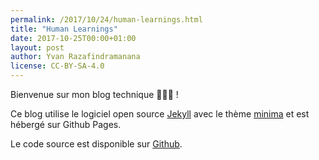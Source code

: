 ```yaml
---
permalink: /2017/10/24/human-learnings.html
title: "Human Learnings"
date: 2017-10-25T00:00+01:00
layout: post
author: Yvan Razafindramanana
license: CC-BY-SA-4.0
---
```

Bienvenue sur mon blog technique 👨🏽‍💻 !

Ce blog utilise le logiciel open source [Jekyll](https://jekyllrb.com/) avec le thème [minima](https://github.com/jekyll/minima) et est hébergé sur Github Pages.

Le code source est disponible sur [Github](https://github.com/yvzn/yvzn.github.io).

